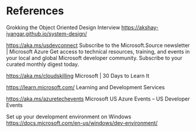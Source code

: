 # References
Grokking the Object Oriented Design Interview
https://akshay-iyangar.github.io/system-design/

https://aka.ms/usdevconnect 
Subscribe to the Microsoft.Source newsletter | Microsoft Azure
Get access to technical resources, training, and events in your local and global Microsoft developer community. Subscribe to your curated monthly digest today.

https://aka.ms/cloudskilling
Microsoft | 30 Days to Learn It


 https://learn.microsoft.com/ 
Learning and Development Services


https://aka.ms/azuretechevents
Microsoft US Azure Events – US Developer Events

Set up your development environment on Windows
https://docs.microsoft.com/en-us/windows/dev-environment/
